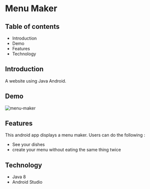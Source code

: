 <h1>Menu Maker</h1>
    <h2>Table of contents</h2>
    <ul>
        <li>Introduction</li>
        <li>Demo</li>
        <li>Features</li>
        <li>Technology</li>
    </ul>

<h2>Introduction</h2>

A website using Java Android.

<h2>Demo</h2>

![menu-maker](https://github.com/lazar360/menu-maker/assets/91179295/95207177-2c15-4a40-b1d1-1bfb665a1e61)

<h2>Features</h2>
This android app displays a menu maker.
Users can do the following :
<ul>
    <li>See your dishes</li>
    <li>create your menu without eating the same thing twice</li>
</ul>
<h2>Technology</h2>
<ul>
    <li>Java 8</li>
    <li>Android Studio</li>
</ul>

